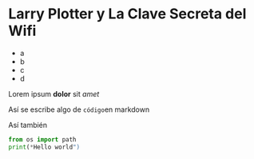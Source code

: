 # Larry Plotter y La Clave Secreta del Wifi

* a
* b
* c
* d

Lorem ipsum **dolor** sit *amet*

Así se escribe algo de `código`en markdown

Así también 

```python
from os import path
print(*Hello world")
````
